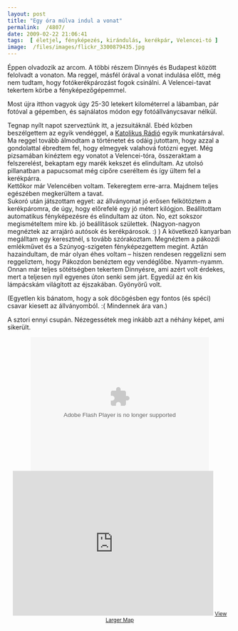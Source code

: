```yaml
---
layout: post
title: "Egy óra múlva indul a vonat"
permalink:  /4807/ 
date: 2009-02-22 21:06:41
tags:  [ életjel, fényképezés, kirándulás, kerékpár, Velencei-tó ] 
image:  /files/images/flickr_3300879435.jpg 
---
```

Éppen olvadozik az arcom. A többi részem Dinnyés és Budapest között felolvadt a vonaton. Ma reggel, másfél órával a vonat indulása előtt, még nem tudtam, hogy fotókerékpározást fogok csinálni. A Velencei-tavat tekertem körbe a fényképezőgépemmel.



<!--break-->

Most újra itthon vagyok úgy 25-30 letekert kilométerrel a lábamban, pár fotóval a gépemben, és sajnálatos módon egy fotóállványcsavar nélkül.

Tegnap nyílt napot szerveztünk itt, a jezsuitáknál. Ebéd közben beszélgettem az egyik vendéggel, a <a href="http://katolikusradio.hu/">Katolikus Rádió</a> egyik munkatársával. Ma reggel tovább álmodtam a történetet és odáig jutottam, hogy azzal a gondolattal ébredtem fel, hogy elmegyek valahová fotózni egyet. Még pizsamában kinéztem egy vonatot a Velencei-tóra, összeraktam a felszerelést, bekaptam egy marék kekszet és elindultam. Az utolsó pillanatban a papucsomat még cipőre cseréltem és így ültem fel a kerékpárra.  
 Kettőkor már Velencében voltam. Tekeregtem erre-arra. Majdnem teljes egészében megkerültem a tavat.  
 Sukoró után játszottam egyet: az állványomat jó erősen felkötöztem a kerékpáromra, de úgy, hogy előrefelé egy jó métert kilógjon. Beállítottam automatikus fényképezésre és elindultam az úton. No, ezt sokszor megismételtem mire kb. jó beállítások születtek. (Nagyon-nagyon megnéztek az arrajáró autósok és kerékpárosok. :) ) A következő kanyarban megálltam egy keresztnél, s tovább szórakoztam. Megnéztem a pákozdi emlékművet és a Szúnyog-szigeten fényképezgettem megint. Aztán hazaindultam, de már olyan éhes voltam – hiszen rendesen reggelizni sem reggeliztem, hogy Pákozdon benéztem egy vendéglőbe. Nyamm-nyamm. Onnan már teljes sötétségben tekertem Dinnyésre, ami azért volt érdekes, mert a teljesen nyíl egyenes úton senki sem járt. Egyedül az én kis lámpácskám világított az éjszakában. Gyönyörű volt.

(Egyetlen kis bánatom, hogy a sok döcögésben egy fontos (és spéci) csavar kiesett az állványomból. :( Mindennek ára van.)

A sztori ennyi csupán. Nézegessétek meg inkább azt a néhány képet, ami sikerült.

<center><object align="center" height="300" width="400"><param name="flashvars" value="&amp;offsite=true&amp;lang=en-us&amp;page_show_url=%2Fphotos%2F30541746%40N05%2Fsets%2F72157614309350090%2Fshow%2F&amp;page_show_back_url=%2Fphotos%2F30541746%40N05%2Fsets%2F72157614309350090%2F&amp;set_id=72157614309350090&amp;jump_to="><param name="movie" value="http://www.flickr.com/apps/slideshow/show.swf?v=67348"><param name="allowFullScreen" value="true"><embed allowfullscreen="true" flashvars="&amp;offsite=true&amp;lang=en-us&amp;page_show_url=%2Fphotos%2F30541746%40N05%2Fsets%2F72157614309350090%2Fshow%2F&amp;page_show_back_url=%2Fphotos%2F30541746%40N05%2Fsets%2F72157614309350090%2F&amp;set_id=72157614309350090&amp;jump_to=" height="300" src="http://www.flickr.com/apps/slideshow/show.swf?v=67348" type="application/x-shockwave-flash" width="400"></object>  
<iframe frameborder="0" height="325" marginheight="0" marginwidth="0" scrolling="no" src="http://maps.google.com/maps/ms?hl=en&amp;ptab=2&amp;ie=UTF8&amp;oe=UTF8&amp;s=AARTsJqtm9LztynzOmye7hV-8uiYavZTxw&amp;msa=0&amp;msid=101667352393210301104.00046387a025ada1db64d&amp;ll=47.209774,18.598137&amp;spn=0.075798,0.154495&amp;t=h&amp;z=12&amp;output=embed" width="450"></iframe>  
<small><a href="http://maps.google.com/maps/ms?hl=en&amp;ptab=2&amp;ie=UTF8&amp;oe=UTF8&amp;msa=0&amp;msid=101667352393210301104.00046387a025ada1db64d&amp;ll=47.209774,18.598137&amp;spn=0.075798,0.154495&amp;t=h&amp;z=12&amp;source=embed" >View Larger Map</a></small></center>